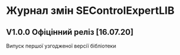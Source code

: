 # Журнал змін SEControlExpertLIB

## V1.0.0 Офіцінний реліз [16.07.20] 

Випуск першої узгодженої версії бібліотеки